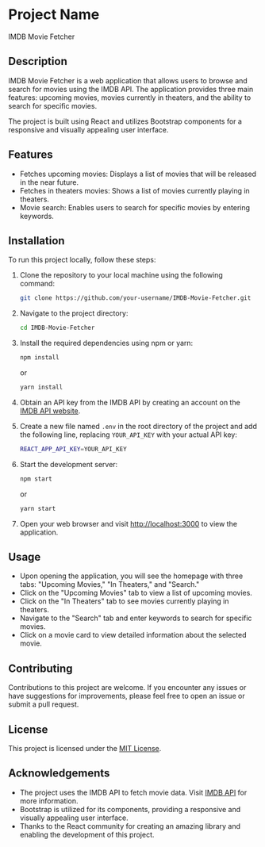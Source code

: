 # Project Name

IMDB Movie Fetcher

## Description

IMDB Movie Fetcher is a web application that allows users to browse and search for movies using the IMDB API. The application provides three main features: upcoming movies, movies currently in theaters, and the ability to search for specific movies.

The project is built using React and utilizes Bootstrap components for a responsive and visually appealing user interface.

## Features

- Fetches upcoming movies: Displays a list of movies that will be released in the near future.
- Fetches in theaters movies: Shows a list of movies currently playing in theaters.
- Movie search: Enables users to search for specific movies by entering keywords.

## Installation

To run this project locally, follow these steps:

1. Clone the repository to your local machine using the following command:

   ```bash
   git clone https://github.com/your-username/IMDB-Movie-Fetcher.git
   ```

2. Navigate to the project directory:

   ```bash
   cd IMDB-Movie-Fetcher
   ```

3. Install the required dependencies using npm or yarn:

   ```bash
   npm install
   ```

   or

   ```bash
   yarn install
   ```

4. Obtain an API key from the IMDB API by creating an account on the [IMDB API website](https://www.imdb.com/interfaces/).

5. Create a new file named `.env` in the root directory of the project and add the following line, replacing `YOUR_API_KEY` with your actual API key:

   ```bash
   REACT_APP_API_KEY=YOUR_API_KEY
   ```

6. Start the development server:

   ```bash
   npm start
   ```

   or

   ```bash
   yarn start
   ```

7. Open your web browser and visit [http://localhost:3000](http://localhost:3000) to view the application.

## Usage

- Upon opening the application, you will see the homepage with three tabs: "Upcoming Movies," "In Theaters," and "Search."
- Click on the "Upcoming Movies" tab to view a list of upcoming movies.
- Click on the "In Theaters" tab to see movies currently playing in theaters.
- Navigate to the "Search" tab and enter keywords to search for specific movies.
- Click on a movie card to view detailed information about the selected movie.

## Contributing

Contributions to this project are welcome. If you encounter any issues or have suggestions for improvements, please feel free to open an issue or submit a pull request.

## License

This project is licensed under the [MIT License](LICENSE).

## Acknowledgements

- The project uses the IMDB API to fetch movie data. Visit [IMDB API](https://www.imdb.com/interfaces/) for more information.
- Bootstrap is utilized for its components, providing a responsive and visually appealing user interface.
- Thanks to the React community for creating an amazing library and enabling the development of this project.